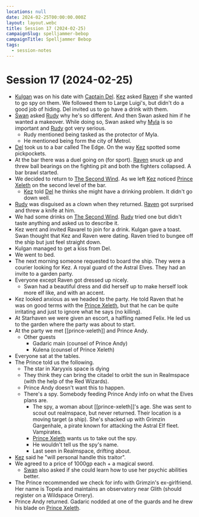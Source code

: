 ```yaml
---
locations: null
date: 2024-02-25T00:00:00.000Z
layout: layout.webc
title: Session 17 (2024-02-25)
campaignSlug: spelljammer-bebop
campaignTitle: Spelljammer Bebop
tags:
  - session-notes
---
```

# Session 17 (2024-02-25)

- [Kulgan](pcs/kulgan.md) was on his date with [Captain Del](npcs/captain-del.md). [Kez](pcs/kez-bardaux.md) asked [Raven](pcs/raven.md) if she wanted to go spy on them. We followed them to Large Luigi's, but didn't do a good job of hiding. Del invited us to go have a drink with them.
- [Swan](pcs/swan.md) asked [Rudy](pcs/refuge-unit-d3.md) why he's so different. And then Swan asked him if he wanted a makeover. While doing so, Swan asked why [Myla](npcs/myla.md) is so important and [Rudy](pcs/refuge-unit-d3.md) got very serious.
	- Rudy mentioned being tasked as the protector of Myla.
	- He mentioned being form the city of Metrol.
- [Del](npcs/captain-del.md) took us to a bar called The Edge. On the way [Kez](pcs/kez-bardaux.md) spotted some pickpockets.
- At the bar there was a duel going on (for sport). [Raven](pcs/raven.md) snuck up and threw ball bearings on the fighting pit and both the fighters collapsed. A bar brawl started.
- We decided to return to [The Second Wind](locations/the-second-wind.md). As we left [Kez](pcs/kez-bardaux.md) noticed [Prince Xeleth](npcs/prince-xeleth.md) on the second level of the bar.
	- [Kez](pcs/kez-bardaux.md) told [Del](npcs/captain-del.md) he thinks she might have a drinking problem. It didn't go down well.
- [Rudy](pcs/refuge-unit-d3.md) was disguised as a clown when they returned. [Raven](pcs/raven.md) got surprised and threw a knife at him.
- We had some drinks on [The Second Wind](locations/the-second-wind.md). [Rudy](pcs/refuge-unit-d3.md) tried one but didn't taste anything and asked us to describe it.
- Kez went and invited Ravarel to join for a drink. Kulgan gave a toast. Swan thought that Kez and Raven were dating. Raven tried to bungee off the ship but just feel straight down.
- Kulgan managed to get a kiss from Del.
- We went to bed.
- The next morning someone requested to board the ship. They were a courier looking for Kez. A royal guard of the Astral Elves. They had an invite to a garden party.
- Everyone except Raven got dressed up nicely.
	- Swan had a beautiful dress and did herself up to make herself look more elf like, and with an accent.
- Kez looked anxious as we headed to the party. He told Raven that he was on good terms with the [Prince Xeleth](prince-xeleth.md), but that he can be quite irritating and just to ignore what he says (no killing).
- At Starhaven we were given an escort, a halfling named Felix. He led us to the garden where the party was about to start.
- At the party we met [[prince-xeleth]] and Prince Andy.
	- Other guests
		- Gadaric main (counsel of Prince Andy)
		- Kulena (counsel of Prince Xeleth)
- Everyone sat at the tables.
- The Prince told us the following.
	- The star in Xaryyxis space is dying
	- They think they can bring the citadel to orbit the sun in Realmspace (with the help of the Red Wizards).
	- Prince Andy doesn't want this to happen.
	- There's a spy. Somebody feeding Prince Andy info on what the Elves plans are.
		- The spy, a woman about [[prince-xeleth]]'s age. She was sent to scout out realmspace, but never returned. Their location is a moving target (a ship). She's shacked up with Grimzin Gargenhale, a pirate known for attacking the Astral Elf fleet. Vampirates.
		- [Prince Xeleth](prince-xeleth.md) wants us to take out the spy.
		- He wouldn't tell us the spy's name.
		- Last seen in Realmspace, drifting about.
- [Kez](kez-bardaux.md) said he "will personal handle this traitor".
- We agreed to a price of 1000gp each + a magical sword.
	- [Swan](swan.md) also asked if she could learn how to use her psychic abilities better.
- The Prince recommended we check for info with Grimzin's ex-girlfriend. Her name is Topela and maintains an observatory near Glith (should register on a Wildspace Orrery).
- Prince Andy returned. Gadaric nodded at one of the guards and he drew his blade on [Prince Xeleth](prince-xeleth.md).
